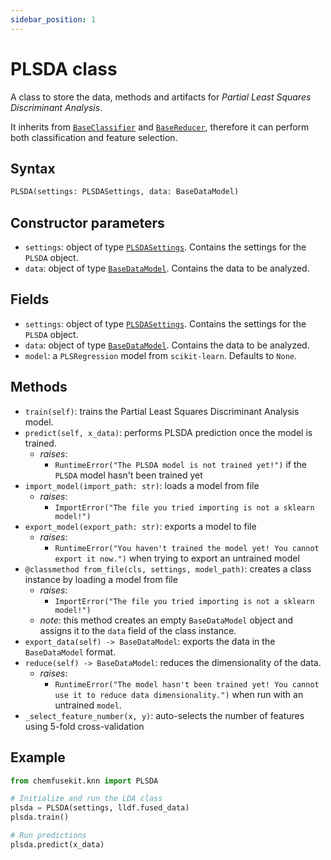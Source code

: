 ```yaml
---
sidebar_position: 1
---
```


# PLSDA class

A class to store the data, methods and artifacts for _Partial Least Squares Discriminant Analysis_.

It inherits from [`BaseClassifier`](../base/baseclassifier.md) and [`BaseReducer`](../base/basereducer.md), therefore it can perform both classification and feature selection.

## Syntax

```python
PLSDA(settings: PLSDASettings, data: BaseDataModel)
```

## Constructor parameters

- `settings`: object of type [`PLSDASettings`](plsdasettings.md). Contains the settings for
  the `PLSDA` object.
- `data`: object of type [`BaseDataModel`](../base/basedatamodel.md). Contains the data to be analyzed.

## Fields

- `settings`: object of type [`PLSDASettings`](./plsdasettings.md). Contains the settings for
  the `PLSDA` object. 
- `data`: object of type [`BaseDataModel`](../base/basedatamodel.md). Contains the data to be analyzed.
- `model`: a `PLSRegression` model from `scikit-learn`. Defaults to `None`.

## Methods

- `train(self)`: trains the Partial Least Squares Discriminant Analysis model.
- `predict(self, x_data)`: performs PLSDA prediction once the model is trained.
  - *raises*:
    - `RuntimeError("The PLSDA model is not trained yet!")` if the `PLSDA` model hasn't been trained yet
- `import_model(import_path: str)`: loads a model from file
	+ *raises*:
		- `ImportError("The file you tried importing is not a sklearn model!")`
- `export_model(export_path: str)`: exports a model to file
	+ *raises*:
		- `RuntimeError("You haven't trained the model yet! You cannot export it now.")` when trying to export an untrained model
- `@classmethod from_file(cls, settings, model_path)`: creates a class instance by loading a model from file
	+ *raises*:
		- `ImportError("The file you tried importing is not a sklearn model!")`
	+ *note*: this method creates an empty `BaseDataModel` object and assigns it to the `data` field of the class instance.
- `export_data(self) -> BaseDataModel`: exports the data in the `BaseDataModel` format.
- `reduce(self) -> BaseDataModel`: reduces the dimensionality of the data.
	+ *raises*:
		- `RuntimeError("The model hasn't been trained yet! You cannot use it to reduce data dimensionality.")` when run with an untrained `model`.
- `_select_feature_number(x, y)`: auto-selects the number of features using 5-fold cross-validation

## Example

```python
from chemfusekit.knn import PLSDA

# Initialize and run the LDA class
plsda = PLSDA(settings, lldf.fused_data)
plsda.train()

# Run predictions
plsda.predict(x_data)
```